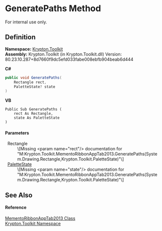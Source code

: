 # GeneratePaths Method


For internal use only.



## Definition
**Namespace:** <a href="79d2eac2-21f4-54ff-7552-b20c33c30600.md">Krypton.Toolkit</a>  
**Assembly:** Krypton.Toolkit (in Krypton.Toolkit.dll) Version: 80.23.10.287+8d7660f9dc5efd033fabe008ebfb904beab6d444

**C#**
``` C#
public void GeneratePaths(
	Rectangle rect,
	PaletteState? state
)
```
**VB**
``` VB
Public Sub GeneratePaths ( 
	rect As Rectangle,
	state As PaletteState
)
```



#### Parameters
<dl><dt>  Rectangle</dt><dd>\[Missing &lt;param name="rect"/&gt; documentation for "M:Krypton.Toolkit.MementoRibbonAppTab2013.GeneratePaths(System.Drawing.Rectangle,Krypton.Toolkit.PaletteState)"\]</dd><dt>  <a href="93e626cd-00cf-240e-06c6-ab4d47e982ba.md">PaletteState</a></dt><dd>\[Missing &lt;param name="state"/&gt; documentation for "M:Krypton.Toolkit.MementoRibbonAppTab2013.GeneratePaths(System.Drawing.Rectangle,Krypton.Toolkit.PaletteState)"\]</dd></dl>

## See Also


#### Reference
<a href="757778e5-e136-f1f0-9c24-484db54fb1a8.md">MementoRibbonAppTab2013 Class</a>  
<a href="79d2eac2-21f4-54ff-7552-b20c33c30600.md">Krypton.Toolkit Namespace</a>  
